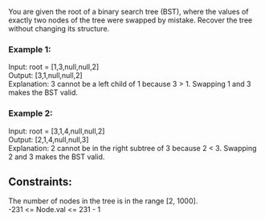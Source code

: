 You are given the root of a binary search tree (BST), where the values of exactly two nodes of the tree were swapped by mistake. Recover the tree without changing its structure.

 

### Example 1:


Input: root = [1,3,null,null,2]  
Output: [3,1,null,null,2]  
Explanation: 3 cannot be a left child of 1 because 3 > 1. Swapping 1 and 3 makes the BST valid.  
### Example 2:  


Input: root = [3,1,4,null,null,2]  
Output: [2,1,4,null,null,3]  
Explanation: 2 cannot be in the right subtree of 3 because 2 < 3. Swapping 2 and 3 makes the BST valid.  
 

## Constraints:   

The number of nodes in the tree is in the range [2, 1000].  
-231 <= Node.val <= 231 - 1  
 
